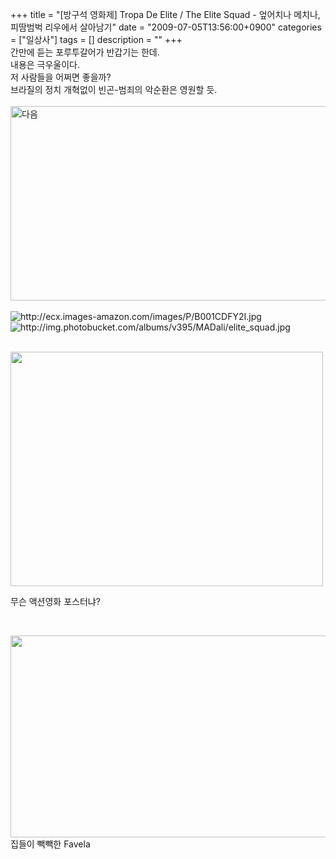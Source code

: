 +++
title = "[방구석 영화제] Tropa De Elite / The Elite Squad - 엎어치나 메치나, 피땀범벅 리우에서 살아남기"
date = "2009-07-05T13:56:00+0900"
categories = ["일상사"]
tags = []
description = ""
+++
<span class="copyright_entry" style="display:block;" title="[방구석 영화제] Tropa De Elite / The Elite Squad - 엎어치나 메치나, 피땀범벅 리우에서 살아남기@@**@@http://shed.egloos.com/1925080"></span>
<span style="width: 640px;"><span style="position: relative;">간만에 듣는 포루투갈어가 반갑기는 한데.<br>내용은 극우울이다.<br>저 사람들을 어쩌면 좋을까?<br>브라질의 정치 개혁없이 빈곤-범죄의 악순환은 영원할 듯.<br><br><img style="width: 533px; height: 311px;" src="/attachment/1925080_1.jpg" id="imgb" title="다음"><br><br></span></span>
<img alt="http://ecx.images-amazon.com/images/P/B001CDFY2I.jpg" src="/attachment/1925080_2.jpg">
<br>
<img style="cursor: -moz-zoom-out;" alt="http://img.photobucket.com/albums/v395/MADali/elite_squad.jpg" src="/attachment/1925080_3.jpg">
<br>
<br>
<p style="text-align: left;"><font color="#3a32c3"><img src="/attachment/1925080_4.jpg" style="cursor: pointer;" onclick="popview(this)" width="500" height="375"></font></p>
<p style="text-align: left;">무슨 액션영화 포스터냐?<br></p>
<p style="text-align: left;"><br></p>
<img border="0" onmouseover="this.style.cursor='pointer'" alt="" src="/attachment/1925080_5.jpg" width="600" height="323.4375" onclick="Control.Modal.openDialog(this, event, 'http://pds12.egloos.com/pds/200907/05/82/a0003782_4a502f9c0ab00.jpg', 1024, 552);">
<br>집들이 빽빽한 Favela
<br> 
<!--
       <rdf:RDF xmlns:rdf="http://www.w3.org/1999/02/22-rdf-syntax-ns#"
		    xmlns:dc="http://purl.org/dc/elements/1.1/"
		    xmlns:trackback="http://madskills.com/public/xml/rss/module/trackback/">
       <rdf:Description
	        rdf:about="http://shed.egloos.com/1925080"
	        dc:identifier="http://shed.egloos.com/1925080"
	        dc:title="[방구석 영화제] Tropa De Elite / The Elite Squad - 엎어치나 메치나, 피땀범벅 리우에서 살아남기"
	        trackback:ping="http://shed.egloos.com/tb/1925080"/>
       </rdf:RDF>
       -->

<ul></ul>